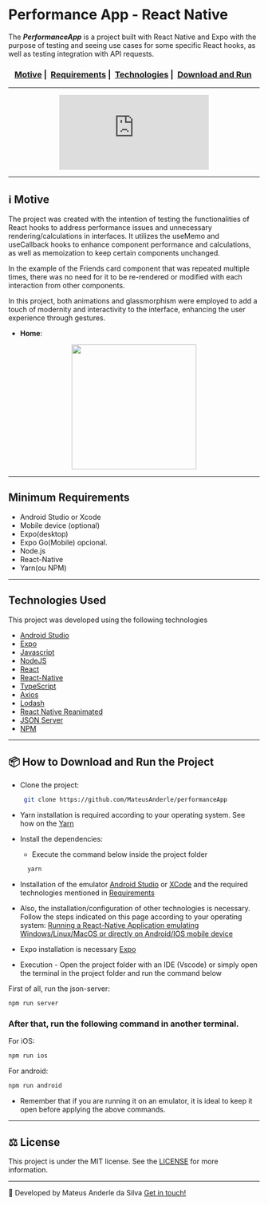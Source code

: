 # Performance App - React Native

The **_PerformanceApp_** is a project built with React Native and Expo with the purpose of testing and seeing use cases for some specific React hooks, as well as testing integration with API requests.

<h3 align="center">
  <a href="#motive">Motive</a>&nbsp;|&nbsp;
  <a href="#minimum-requirements">Requirements</a>&nbsp;|&nbsp;
  <a href="#rocket-technologies-used">Technologies</a>&nbsp;|&nbsp;
  <a href="#package-how-to-download-and-run-the-project">Download and Run</a>&nbsp;
</h3>

---

<div align="center" >
<iframe width="300" src="https://www.youtube.com/shorts/xi-qn6hG1EI" frameborder="0"></iframe>
</div>

---

## :information_source: Motive

The project was created with the intention of testing the functionalities of React hooks to address performance issues and unnecessary rendering/calculations in interfaces. It utilizes the useMemo and useCallback hooks to enhance component performance and calculations, as well as memoization to keep certain components unchanged.

In the example of the Friends card component that was repeated multiple times, there was no need for it to be re-rendered or modified with each interaction from other components.

In this project, both animations and glassmorphism were employed to add a touch of modernity and interactivity to the interface, enhancing the user experience through gestures.

- **Home**:

<div align="center" >
  <img src="https://i.imgur.com/76YgRfi.png" width="250">
</div>

---

## Minimum Requirements

- Android Studio or Xcode
- Mobile device (optional)
- Expo(desktop)
- Expo Go(Mobile) opcional.
- Node.js
- React-Native
- Yarn(ou NPM)

---

## Technologies Used

This project was developed using the following technologies

- [Android Studio](https://developer.android.com/studio)
- [Expo](https://expo.dev/)
- [Javascript](https://developer.mozilla.org/pt-BR/docs/Web/JavaScript)
- [NodeJS](https://nodejs.org/en/)
- [React](https://react.dev/)
- [React-Native](https://reactnative.dev/)
- [TypeScript](https://www.typescriptlang.org/)
- [Axios](https://axios-http.com/)
- [Lodash](https://lodash.com/)
- [React Native Reanimated](https://docs.swmansion.com/react-native-reanimated/)
- [JSON Server](https://github.com/typicode/json-server)
- [NPM](https://www.npmjs.com/)

---

## :package: How to Download and Run the Project

- Clone the project:
  ```bash
   git clone https://github.com/MateusAnderle/performanceApp
  ```
- Yarn installation is required according to your operating system. See how on the [Yarn](ttps://classic.yarnpkg.com/blog/2017/05/12/introducing-yarn/)
- Install the dependencies:
  - Execute the command below inside the project folder
  ```bash
    yarn
  ```
- Installation of the emulator [Android Studio](https://developer.android.com/studio) or [XCode](https://developer.apple.com/xcode/resources/) and the required technologies mentioned in <a href="#minimum-requirements">Requirements</a>

- Also, the installation/configuration of other technologies is necessary. Follow the steps indicated on this page according to your operating system: [Running a React-Native Application emulating Windows/Linux/MacOS or directly on Android/IOS mobile device](https://reactnative.dev/docs/environment-setup)
- Expo installation is necessary [Expo](https://expo.dev/)
- Execution - Open the project folder with an IDE (Vscode) or simply open the terminal in the project folder and run the command below

First of all, run the json-server:

```bash
npm run server
```

### After that, run the following command in another terminal.

For iOS:

```bash
npm run ios
```

For android:

```bash
npm run android
```

- Remember that if you are running it on an emulator, it is ideal to keep it open before applying the above commands.

---

## :balance_scale: License

This project is under the MIT license. See the [LICENSE](https://github.com/MateusAnderle/performanceApp/blob/main/LICENSE) for more information.

---

:rocket: Developed by Mateus Anderle da Silva [Get in touch!](https://www.linkedin.com/in/mateus-anderle-da-silva/)
